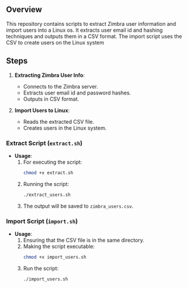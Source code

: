## Overview
This repository contains scripts to extract Zimbra user information and import users into a Linux os. It extracts user email id and hashing techniques and outputs them in a CSV format. The import script uses the CSV to create users on the Linux system

## Steps
1. **Extracting Zimbra User Info**:
   - Connects to the Zimbra server.
   - Extracts user email id and password hashes.
   - Outputs in CSV format.

2. **Import Users to Linux**:
   - Reads the extracted CSV file.
   - Creates users in the Linux system.


### Extract Script (`extract.sh`)

- **Usage**:
  1. For executing the script:
     ```bash
     chmod +x extract.sh
     ```
  2. Running the script:
     ```bash
     ./extract_users.sh
     ```
  3. The output will be saved to `zimbra_users.csv`.

### Import Script (`import.sh`)

- **Usage**:
  1. Ensuring that the CSV file is in the same directory.
  2. Making the script executable:
     ```bash
     chmod +x import_users.sh
     ```
  3. Run the script:
     ```bash
     ./import_users.sh
     ```

